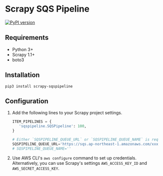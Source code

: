 # Scrapy SQS Pipeline

[![PyPI version](https://badge.fury.io/py/scrapy-sqspipeline.svg)](https://badge.fury.io/py/scrapy-sqspipeline)

## Requirements

* Python 3+
* Scrapy 1.1+
* boto3

## Installation

```shell script
pip3 install scrapy-sqspipeline
```
 
## Configuration

1. Add the following lines to your Scrapy project settings.
    ```python
    ITEM_PIPELINES = {
       'sqspipeline.SQSPipeline': 100,
    }
   
    # Either `SQSPIPELINE_QUEUE_URL` or `SQSPIPELINE_QUEUE_NAME` is required.
    SQSPIPELINE_QUEUE_URL='https://sqs.ap-northeast-1.amazonaws.com/xxxxxxxxxx/scrapy-sqspipeline'
    # SQSPIPELINE_QUEUE_NAME=''
    ```

1. Use AWS CLI's `aws configure` command to set up credentials. Alternatively, you can use Scrapy's settings `AWS_ACCESS_KEY_ID` and `AWS_SECRET_ACCESS_KEY`.
